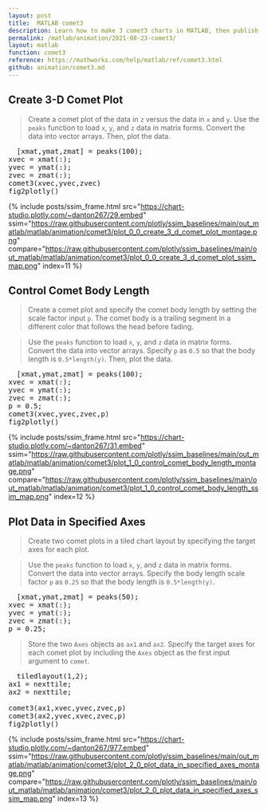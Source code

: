```yaml
---
layout: post
title:  MATLAB comet3
description: Learn how to make 3 comet3 charts in MATLAB, then publish them to the Web with Plotly.
permalink: /matlab/animation/2021-08-23-comet3/
layout: matlab
function: comet3
reference: https://mathworks.com/help/matlab/ref/comet3.html
github: animation/comet3.md
---
```


## Create 3-D Comet Plot

> Create a comet plot of the data in `z` versus the data in `x` and `y`. Use the `peaks` function to load `x`, `y`, and `z` data in matrix forms. Convert the data into vector arrays. Then, plot the data.

<pre class="mcode">
  [xmat,ymat,zmat] = peaks(100); 
xvec = xmat(:);
yvec = ymat(:);
zvec = zmat(:);
comet3(xvec,yvec,zvec)
fig2plotly()
</pre>

{% include posts/ssim_frame.html 
  src="https://chart-studio.plotly.com/~danton267/29.embed" 
  ssim="https://raw.githubusercontent.com/plotly/ssim_baselines/main/out_matlab/matlab/animation/comet3/plot_0_0_create_3_d_comet_plot_montage.png" 
  compare="https://raw.githubusercontent.com/plotly/ssim_baselines/main/out_matlab/matlab/animation/comet3/plot_0_0_create_3_d_comet_plot_ssim_map.png" 
  index=11
%}



<!--------------------- EXAMPLE BREAK ------------------------->

## Control Comet Body Length

> Create a comet plot and specify the comet body length by setting the scale factor input `p`. The comet body is a trailing segment in a different color that follows the head before fading. 

> Use the `peaks` function to load `x`, `y`, and `z` data in matrix forms. Convert the data into vector arrays. Specify `p` as `0.5` so that the body length is `0.5*length(y)`. Then, plot the data.

<pre class="mcode">
  [xmat,ymat,zmat] = peaks(100); 
xvec = xmat(:);
yvec = ymat(:);
zvec = zmat(:);
p = 0.5;
comet3(xvec,yvec,zvec,p)
fig2plotly()
</pre>

{% include posts/ssim_frame.html 
  src="https://chart-studio.plotly.com/~danton267/31.embed" 
  ssim="https://raw.githubusercontent.com/plotly/ssim_baselines/main/out_matlab/matlab/animation/comet3/plot_1_0_control_comet_body_length_montage.png" 
  compare="https://raw.githubusercontent.com/plotly/ssim_baselines/main/out_matlab/matlab/animation/comet3/plot_1_0_control_comet_body_length_ssim_map.png" 
  index=12
%}



<!--------------------- EXAMPLE BREAK ------------------------->

## Plot Data in Specified Axes

> Create two comet plots in a tiled chart layout by specifying the target axes for each plot. 

> Use the `peaks` function to load `x`, `y`, and `z` data in matrix forms. Convert the data into vector arrays. Specify the body length scale factor `p` as `0.25` so that the body length is `0.5*length(y)`.

<pre class="mcode">
  [xmat,ymat,zmat] = peaks(50); 
xvec = xmat(:);
yvec = ymat(:);
zvec = zmat(:);
p = 0.25;
</pre>

> Store the two `Axes` objects as `ax1` and `ax2`. Specify the target axes for each comet plot by including the `Axes` object as the first input argument to `comet`.

<pre class="mcode">
  tiledlayout(1,2);
ax1 = nexttile;
ax2 = nexttile;

comet3(ax1,xvec,yvec,zvec,p)
comet3(ax2,yvec,xvec,zvec,p)
fig2plotly()
</pre>

{% include posts/ssim_frame.html 
  src="https://chart-studio.plotly.com/~danton267/977.embed" 
  ssim="https://raw.githubusercontent.com/plotly/ssim_baselines/main/out_matlab/matlab/animation/comet3/plot_2_0_plot_data_in_specified_axes_montage.png" 
  compare="https://raw.githubusercontent.com/plotly/ssim_baselines/main/out_matlab/matlab/animation/comet3/plot_2_0_plot_data_in_specified_axes_ssim_map.png" 
  index=13
%}



<!--------------------- EXAMPLE BREAK ------------------------->


